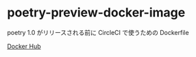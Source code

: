 # poetry-preview-docker-image
poetry 1.0 がリリースされる前に CircleCI で使うための Dockerfile

[Docker Hub](https://cloud.docker.com/repository/docker/515hikaru/poetry-preview)
